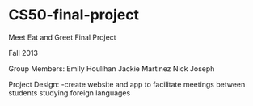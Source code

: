 CS50-final-project
==================

Meet Eat and Greet Final Project

Fall 2013

Group Members:
	Emily Houlihan
	Jackie Martinez
	Nick Joseph

Project Design:
	-create website and app to facilitate meetings between students studying foreign languages
	